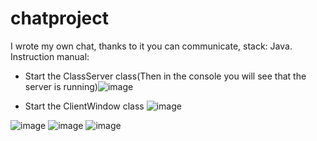 # chatproject
I wrote my own chat, thanks to it you can communicate, stack: Java.
Instruction manual:
- Start the ClassServer class(Then in the console you will see that the server is running)![image](https://user-images.githubusercontent.com/61544738/196000032-0887043f-889a-48aa-b4b8-39f3d493dc1b.png)

- Start the ClientWindow class
![image](https://user-images.githubusercontent.com/61544738/196000084-a8283e8c-2c3e-40e0-a85a-ca57d0e426b0.png)

![image](https://user-images.githubusercontent.com/61544738/196000097-d72eeae7-1b24-4423-a9ed-b680867c34c6.png)
![image](https://user-images.githubusercontent.com/61544738/196000120-5a06bd8a-89e4-427b-b884-d69ce6c2c18d.png)
![image](https://user-images.githubusercontent.com/61544738/196000137-3c48bc8a-006c-4c9f-976b-37f95b52a36f.png)
